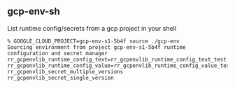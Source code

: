 ## gcp-env-sh

List runtime config/secrets from a gcp project in your shell

```
% GOOGLE_CLOUD_PROJECT=gcp-env-s1-5b4f source ./gcp-env
Sourcing environment from project gcp-env-s1-5b4f runtime configuration and secret manager
rr_gcpenvlib_runtime_config_text=rr_gcpenvlib_runtime_config_text_test
rr_gcpenvlib_runtime_config_value=rr_gcpenvlib_runtime_config_value_test
rr_gcpenvlib_secret_multiple_versions
rr_gcpenvlib_secret_single_version
```
